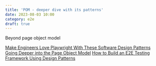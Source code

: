 ```yaml
---
title: 'POM - deeper dive with its patterns'
date: 2023-08-03 10:00
category: e2e
draft: true
---
```


Beyond page object model

[Make Engineers Love Playwright With These Software Design Patterns](https://zoopla.blog/posts/2023/test-framework-migration/)
[Going Deeper into the Page Object Model](https://medium.com/@blakenorrish/going-deeper-into-the-page-object-model-4aee634d9c98)
[How to Build an E2E Testing Framework Using Design Patterns](https://www.freecodecamp.org/news/build-an-e2e-test-framework-with-design-patterns/)